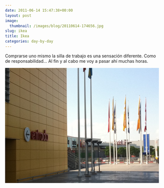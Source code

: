 ```yaml
---
date: 2011-06-14 15:47:38+00:00
layout: post
image:
  thumbnail: /images/blog/20110614-174656.jpg
slug: ikea
title: Ikea
categories: day-by-day
---
```


Comprarse uno mismo la silla de trabajo es una sensación diferente. Como de responsabilidad... Al fin y al cabo me voy a pasar ahí muchas horas.

[![20110614-174656.jpg](/images/blog/20110614-174656.jpg)](/images/blog/20110614-174656.jpg)
